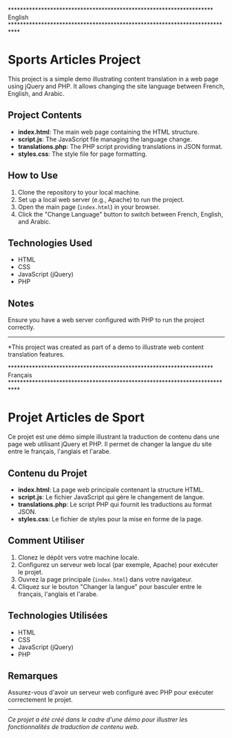 
******************************************************************** English ***************************************************************************
# Sports Articles Project

This project is a simple demo illustrating content translation in a web page using jQuery and PHP. It allows changing the site language between French, English, and Arabic.

## Project Contents

- **index.html**: The main web page containing the HTML structure.
- **script.js**: The JavaScript file managing the language change.
- **translations.php**: The PHP script providing translations in JSON format.
- **styles.css**: The style file for page formatting.

## How to Use

1. Clone the repository to your local machine.
2. Set up a local web server (e.g., Apache) to run the project.
3. Open the main page (`index.html`) in your browser.
4. Click the "Change Language" button to switch between French, English, and Arabic.

## Technologies Used

- HTML
- CSS
- JavaScript (jQuery)
- PHP

## Notes

Ensure you have a web server configured with PHP to run the project correctly.

---

*This project was created as part of a demo to illustrate web content translation features.


******************************************************************** Français ***************************************************************************

# Projet Articles de Sport

Ce projet est une démo simple illustrant la traduction de contenu dans une page web utilisant jQuery et PHP. Il permet de changer la langue du site entre le français, l'anglais et l'arabe.

## Contenu du Projet

- **index.html**: La page web principale contenant la structure HTML.
- **script.js**: Le fichier JavaScript qui gère le changement de langue.
- **translations.php**: Le script PHP qui fournit les traductions au format JSON.
- **styles.css**: Le fichier de styles pour la mise en forme de la page.


## Comment Utiliser

1. Clonez le dépôt vers votre machine locale.
2. Configurez un serveur web local (par exemple, Apache) pour exécuter le projet.
3. Ouvrez la page principale (`index.html`) dans votre navigateur.
4. Cliquez sur le bouton "Changer la langue" pour basculer entre le français, l'anglais et l'arabe.

## Technologies Utilisées

- HTML
- CSS
- JavaScript (jQuery)
- PHP

## Remarques

Assurez-vous d'avoir un serveur web configuré avec PHP pour exécuter correctement le projet.

---

*Ce projet a été créé dans le cadre d'une démo pour illustrer les fonctionnalités de traduction de contenu web.*


